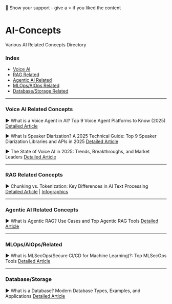 🤝 Show your support - give a ⭐️ if you liked the content

# AI-Concepts
Various AI Related Concepts Directory


### Index 

* [Voice AI](https://github.com/Marktechpost/AI-Concepts/blob/main/README.md#rag-related-concepts)
* [RAG Related](https://github.com/Marktechpost/AI-Concepts/blob/main/README.md#rag-related-concepts)
* [Agentic AI Related](https://github.com/Marktechpost/AI-Concepts?tab=readme-ov-file#agentic-ai-related-concepts)
* [MLOps/AIOps Related](https://github.com/Marktechpost/AI-Concepts/tree/main?tab=readme-ov-file#mlopsaiopsrelaated)
* [Database/Storage Related](https://github.com/Marktechpost/AI-Concepts?tab=readme-ov-file#databasestorage)


---
  

### Voice AI Related Concepts

▶ What is a Voice Agent in AI? Top 9 Voice Agent Platforms to Know (2025) [Detailed Article](https://www.marktechpost.com/2025/08/23/what-is-a-voice-agent-in-ai-top-9-voice-agent-platforms-to-know-2025/) 

▶ What Is Speaker Diarization? A 2025 Technical Guide: Top 9 Speaker Diarization Libraries and APIs in 2025 [Detailed Article](https://www.marktechpost.com/2025/08/21/what-is-speaker-diarization-a-2025-technical-guide-top-9-speaker-diarization-libraries-and-apis-in-2025/) 

▶ The State of Voice AI in 2025: Trends, Breakthroughs, and Market Leaders [Detailed Article](https://www.marktechpost.com/2025/08/29/the-state-of-voice-ai-in-2025-trends-breakthroughs-and-market-leaders/) 

----

### RAG Related Concepts

▶ Chunking vs. Tokenization: Key Differences in AI Text Processing [Detailed Article](https://www.marktechpost.com/2025/08/30/chunking-vs-tokenization-key-differences-in-ai-text-processing/) |   [Infographics](https://www.marktechpost.com/wp-content/uploads/2025/08/500x700-infographics-1.png)

----

### Agentic AI Related Concepts

▶ What is Agentic RAG? Use Cases and Top Agentic RAG Tools [Detailed Article](https://www.marktechpost.com/2025/08/27/what-is-agentic-rag-use-cases-and-top-agentic-rag-tools-2025/) 

----

### MLOps/AIOps/Related

▶ What is MLSecOps(Secure CI/CD for Machine Learning)?: Top MLSecOps Tools [Detailed Article](https://www.marktechpost.com/2025/08/26/what-is-mlsecopssecure-ci-cd-for-machine-learning-top-mlsecops-tools-2025/)

----

### Database/Storage

▶ What is a Database? Modern Database Types, Examples, and Applications [Detailed Article](https://www.marktechpost.com/2025/08/24/what-is-a-database-modern-database-types-examples-and-applications-2025/)

